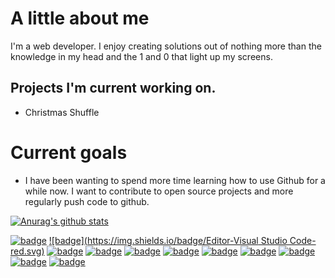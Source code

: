 <!-- 
- 🔭 I’m currently working on ...
- 🌱 I’m currently learning ...
- 👯 I’m looking to collaborate on ...
- 🤔 I’m looking for help with ...
- 💬 Ask me about ...
- 📫 How to reach me: ...
- ⚡ Fun fact: ...
-->

# A little about me

I'm a web developer. I enjoy creating solutions out of nothing more than the knowledge in my head and the 1 and 0 that light up my screens.

## Projects I'm current working on.

- Christmas Shuffle


# Current goals

 - I have been wanting to spend more time learning how to use Github for a while now. I want to contribute to 
open source projects and more regularly push code to github.

[![Anurag's github stats](https://github-readme-stats.vercel.app/api?username=j-rasberry)](https://github.com/anuraghazra/github-readme-stats)

[![badge](https://img.shields.io/badge/OS-Linux-red.svg)](https://#/)
[![badge](https://img.shields.io/badge/Editor-Visual Studio Code-red.svg)](https://#/)
[![badge](https://img.shields.io/badge/Language-HTML-orange.svg)](https://#/)
[![badge](https://img.shields.io/badge/Language-CSS-blue.svg)](https://#/)
[![badge](https://img.shields.io/badge/Language-JS-yellow.svg)](https://#/)
[![badge](https://img.shields.io/badge/Language-Jquery-red.svg)](https://#/)
[![badge](https://img.shields.io/badge/Language-JAVA-red.svg)](https://#/)
[![badge](https://img.shields.io/badge/Language-PHP-purple.svg)](https://#/)
[![badge](https://img.shields.io/badge/Language-mySQL-red.svg)](https://#/)
[![badge](https://img.shields.io/badge/Tools-Node-red.svg)](https://#/)
[![badge](https://img.shields.io/badge/Tools-Node-red.svg)](https://#/)

<!--
![](https://img.shields.io/badge/<WORD_ON_LEFT>-<WORD_ON_RIGHT>-informational?style=flat&logo=<LOGO_NAME>&logoColor=white&color=2bbc8a)


 
You can find me on [![Twitter][1.2]][1], or on [![LinkedIn][3.2]][3].



[1.2]: http://i.imgur.com/wWzX9uB.png (twitter icon without padding)
[2.2]: https://raw.githubusercontent.com/MartinHeinz/MartinHeinz/master/linkedin-3-16.png (LinkedIn icon without padding)


[1]: https://twitter.com/Martin_Heinz_
[2]: https://www.linkedin.com/in/heinz-martin/ -->
